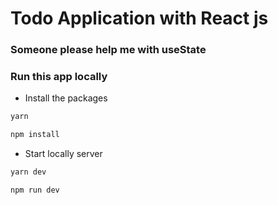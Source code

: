 # Todo Application with React js


### Someone please help me with useState

### Run this app locally
- Install the packages
```sh
yarn
```
```sh
npm install
```

- Start locally server
```sh
yarn dev
```
```sh
npm run dev
```
